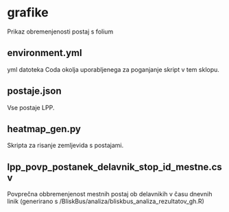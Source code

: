 # grafike

Prikaz obremenjenosti postaj s folium 	

## environment.yml
yml datoteka Coda okolja uporabljenega za poganjanje skript v tem sklopu.

## postaje.json
Vse postaje LPP.	

## heatmap_gen.py
Skripta za risanje zemljevida s postajami.	

## lpp_povp_postanek_delavnik_stop_id_mestne.csv
Povprečna obbremenjenost mestnih postaj ob delavnikih v času dnevnih linik (generirano s /BliskBus/analiza/bliskbus_analiza_rezultatov_gh.R)



